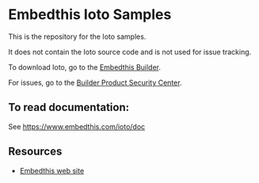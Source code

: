 Embedthis Ioto Samples
===

This is the repository for the Ioto samples.

It does not contain the Ioto source code and is not used for issue tracking.

To download Ioto, go to the [Embedthis Builder](https://admin.embedthis.com).

For issues, go to the [Builder Product Security Center](https://admin.embedthis.com/#/products).

## To read documentation:

See https://www.embedthis.com/ioto/doc

Resources
---
- [Embedthis web site](http://www.embedthis.com/)
